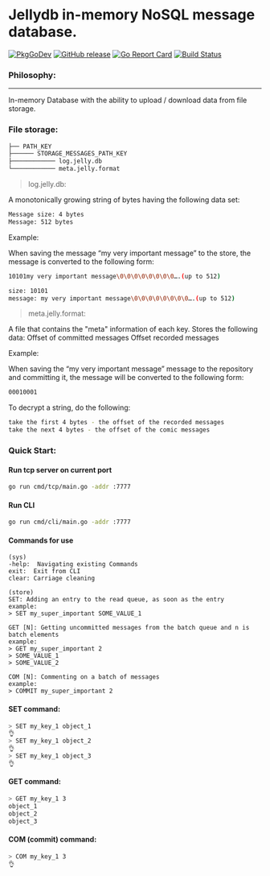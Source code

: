 # Jellydb in-memory NoSQL message database.
[![PkgGoDev](https://img.shields.io/badge/go.dev-docs-007d9c?style=flat-square&logo=go&logoColor=white)](https://pkg.go.dev/github.com/baibikov/jellydb)
[![GitHub release](https://img.shields.io/github/release/baibikov/jellyfish.svg?style=flat-square)](https://https://github.com/baibikov/jellydb/releases/latest)
[![Go Report Card](https://goreportcard.com/badge/github.com/baibikov/jellydb?style=flat-square)](https://goreportcard.com/report/github.com/baibikov/jellydb)
[![Build Status](https://img.shields.io/github/workflow/status/baibikov/jellydb/Go?logo=github&style=flat-square)](https://github.com/baibikov/jellydb/actions?query=workflow)
### Philosophy:
-----------
In-memory Database with the ability to upload / download data from file storage.

### File storage:
```bash
├── PATH_KEY
├────── STORAGE_MESSAGES_PATH_KEY
├──────────── log.jelly.db
└──────────── meta.jelly.format
```

> log.jelly.db:

A monotonically growing string of bytes having the following data set:
```bash
Message size: 4 bytes
Message: 512 bytes
```

Example:

When saving the message “my very important message” to the store, the message is converted to the following form:

```bash
10101my very important message\0\0\0\0\0\0\0\0….(up to 512)

size: 10101
message: my very important message\0\0\0\0\0\0\0\0….(up to 512)
```

>meta.jelly.format:

A file that contains the "meta" information of each key.
Stores the following data:
Offset of committed messages
Offset recorded messages

Example:

When saving the “my very important message” message to the repository and committing it, the message will be converted to the following form:

```bash
00010001
```

To decrypt a string, do the following:
```bash
take the first 4 bytes - the offset of the recorded messages
take the next 4 bytes - the offset of the comic messages
```

### Quick Start:

#### Run tcp server on current port
```bash
go run cmd/tcp/main.go -addr :7777
```

#### Run CLI 
```bash
go run cmd/cli/main.go -addr :7777
```

#### Commands for use
```
(sys)
-help:  Navigating existing Commands
exit:  Exit from CLI
clear: Carriage cleaning

(store)
SET: Adding an entry to the read queue, as soon as the entry
example:
> SET my_super_important SOME_VALUE_1

GET [N]: Getting uncommitted messages from the batch queue and n is batch elements
example:
> GET my_super_important 2
> SOME_VALUE_1
> SOME_VALUE_2

COM [N]: Commenting on a batch of messages
example:
> COMMIT my_super_important 2
```

#### SET command:
```bash
> SET my_key_1 object_1
👌
> SET my_key_1 object_2
👌
> SET my_key_1 object_3
👌
```

#### GET command:
```bash
> GET my_key_1 3
object_1
object_2
object_3
```

#### COM (commit) command:
```bash
> COM my_key_1 3
👌
```
